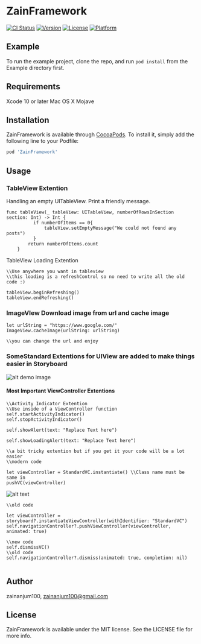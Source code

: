 # ZainFramework

[![CI Status](https://img.shields.io/travis/zainanjum100/ZainFramework.svg?style=flat)](https://travis-ci.org/zainanjum100/ZainFramework)
[![Version](https://img.shields.io/cocoapods/v/ZainFramework.svg?style=flat)](https://cocoapods.org/pods/ZainFramework)
[![License](https://img.shields.io/cocoapods/l/ZainFramework.svg?style=flat)](https://cocoapods.org/pods/ZainFramework)
[![Platform](https://img.shields.io/cocoapods/p/ZainFramework.svg?style=flat)](https://cocoapods.org/pods/ZainFramework)

## Example

To run the example project, clone the repo, and run `pod install` from the Example directory first.

## Requirements
Xcode 10 or later
Mac OS X Mojave

## Installation

ZainFramework is available through [CocoaPods](https://cocoapods.org). To install
it, simply add the following line to your Podfile:

```ruby
pod 'ZainFramework'
```

## Usage

### TableView Extention 

Handling an empty UITableView. Print a friendly message. 
```
func tableView(_ tableView: UITableView, numberOfRowsInSection section: Int) -> Int {
          if numberOfItems == 0{
              tableView.setEmptyMessage("We could not found any posts")
          }
        return numberOfItems.count
    }

```
TableView Loading Extention
```
\\Use anywhere you want in tableview
\\this loading is a refreshControl so no need to write all the old code :)

tableView.beginRefreshing()
tableView.endRefreshing()
```
### ImageVIew Download image from url and cache image
```
let urlString = "https://www.google.com/"
ImageView.cacheImage(urlString: urlString)

\\you can change the url and enjoy
```
### SomeStandard Extentions for UIView are added to make things easier in Storyboard

![alt demo image](https://i.imgur.com/hTaIyrc.png)

#### Most Important ViewController Extentions

```
\\Activity Indicator Extention
\\Use inside of a ViewController function
self.startActivityIndicator()
self.stopActivityIndicator()

self.showAlert(text: "Replace Text here")

self.showLoadingAlert(text: "Replace Text here")

\\a bit tricky extention but if you get it your code will be a lot easier
\\modern code

let viewController = StandardVC.instantiate() \\Class name must be same in 
pushVC(viewController)
```
![alt text](https://i.imgur.com/3TZOdYG.png)
```
\\old code

let viewController = storyboard?.instantiateViewController(withIdentifier: "StandardVC")
self.navigationController?.pushViewController(viewController, animated: true)

\\new code
self.dismissVC()
\\old code
self.navigationController?.dismiss(animated: true, completion: nil)


```

## Author

zainanjum100, zainanjum100@gmail.com

## License

ZainFramework is available under the MIT license. See the LICENSE file for more info.
